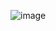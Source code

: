 ![image](https://github.com/gauravbindal2302/Tech-Portfolio-Site/assets/89655308/272b164e-fe9b-4387-a22f-75d1850ddf11)
